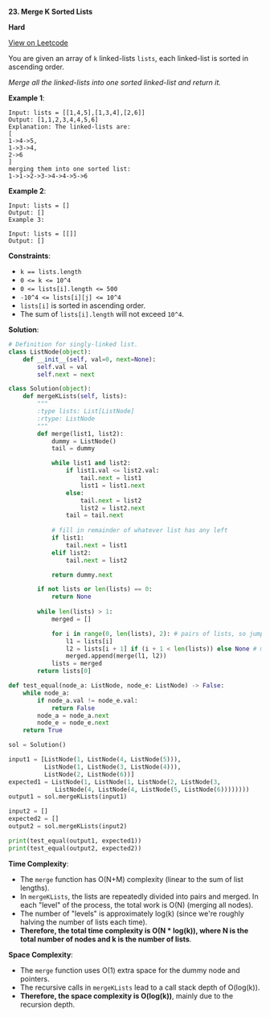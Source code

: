 **23. Merge K Sorted Lists**

**Hard**

[View on Leetcode](https://leetcode.com/problems/merge-k-sorted-lists)

You are given an array of `k` linked-lists `lists`, each linked-list is sorted in ascending order.

*Merge all the linked-lists into one sorted linked-list and return it.*

**Example 1**:

>
    Input: lists = [[1,4,5],[1,3,4],[2,6]]
    Output: [1,1,2,3,4,4,5,6]
    Explanation: The linked-lists are:
    [
    1->4->5,
    1->3->4,
    2->6
    ]
    merging them into one sorted list:
    1->1->2->3->4->4->5->6

**Example 2**:

>
    Input: lists = []
    Output: []
    Example 3:

    Input: lists = [[]]
    Output: []

**Constraints**:

- `k == lists.length`
- `0 <= k <= 10^4`
- `0 <= lists[i].length <= 500`
- `-10^4 <= lists[i][j] <= 10^4`
- `lists[i]` is sorted in ascending order.
- The sum of `lists[i].length` will not exceed `10^4`.

**Solution**:

```python
# Definition for singly-linked list.
class ListNode(object):
    def __init__(self, val=0, next=None):
        self.val = val
        self.next = next

class Solution(object):
    def mergeKLists(self, lists):
        """
        :type lists: List[ListNode]
        :rtype: ListNode
        """
        def merge(list1, list2):
            dummy = ListNode()
            tail = dummy

            while list1 and list2:
                if list1.val <= list2.val:
                    tail.next = list1
                    list1 = list1.next
                else:
                    tail.next = list2
                    list2 = list2.next
                tail = tail.next
            
            # fill in remainder of whatever list has any left
            if list1:
                tail.next = list1
            elif list2:
                tail.next = list2

            return dummy.next

        if not lists or len(lists) == 0:
            return None 
        
        while len(lists) > 1:
            merged = []

            for i in range(0, len(lists), 2): # pairs of lists, so jump by 2s
                l1 = lists[i]
                l2 = lists[i + 1] if (i + 1 < len(lists)) else None # merge will handle a None list
                merged.append(merge(l1, l2))
            lists = merged
        return lists[0]

def test_equal(node_a: ListNode, node_e: ListNode) -> False:
    while node_a:
        if node_a.val != node_e.val:
            return False
        node_a = node_a.next
        node_e = node_e.next
    return True

sol = Solution()

input1 = [ListNode(1, ListNode(4, ListNode(5))),
          ListNode(1, ListNode(3, ListNode(4))),
          ListNode(2, ListNode(6))]
expected1 = ListNode(1, ListNode(1, ListNode(2, ListNode(3, 
             ListNode(4, ListNode(4, ListNode(5, ListNode(6))))))))
output1 = sol.mergeKLists(input1)

input2 = []
expected2 = []
output2 = sol.mergeKLists(input2)

print(test_equal(output1, expected1))
print(test_equal(output2, expected2))
```

**Time Complexity**:

- The `merge` function has O(N+M) complexity (linear to the sum of list lengths).
- In `mergeKLists`, the lists are repeatedly divided into pairs and merged. In each "level" of the process, the total work is O(N) (merging all nodes). 
- The number of "levels" is approximately log(k) (since we're roughly halving the number of lists each time).
- **Therefore, the total time complexity is O(N * log(k)), where N is the total number of nodes and k is the number of lists**.

**Space Complexity**:

- The `merge` function uses O(1) extra space for the dummy node and pointers.
- The recursive calls in `mergeKLists` lead to a call stack depth of O(log(k)).
- **Therefore, the space complexity is O(log(k))**, mainly due to the recursion depth.
